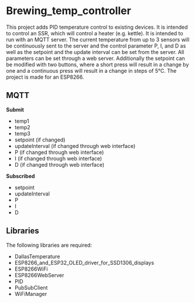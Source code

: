 # Brewing_temp_controller
This project adds PID temperature control to existing devices. It is intended to control an SSR, which will control a heater (e.g. kettle). It is intended to run with an MQTT server. The current temperature from up to 3 sensors will be continuously sent to the server and the control parameter P, I, and D as well as the setpoint and the update interval can be set from the server. All parameters can be set through a web server. Additionally the setpoint can be modified with two buttons, where a short press will result in a change by one and a continuous press will result in a change in steps of 5°C. The project is made for an ESP8266.
## MQTT
**Submit**
- temp1
- temp2
- temp3
- setpoint (if changed)
- updateInterval (if changed through web interface)
- P (if changed through web interface)
- I (if changed through web interface)
- D (if changed through web interface)

**Subscribed**
- setpoint
- updateInterval
- P
- I
- D

## Libraries
The following libraries are required:
- DallasTemperature
- ESP8266_and_ESP32_OLED_driver_for_SSD1306_displays
- ESP8266WiFi
- ESP8266WebServer
- PID
- PubSubClient
- WiFiManager
